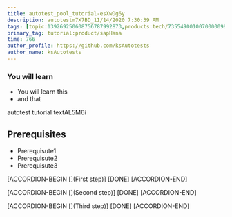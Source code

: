 ```yaml
---
title: autotest_pool_tutorial-esXwDg6y
description: autotestm7X7BD_11/14/2020 7:30:39 AM
tags: [topic:139269250608756787992873,products:tech/73554900100700000996,tutorial:experience/advanced]
primary_tag: tutorial:product/sapHana
time: 766
author_profile: https://github.com/ksAutotests
author_name: ksAutotests
---
```

### You will learn
- You will learn this
- and that

autotest tutorial textAL5M6i

## Prerequisites
- Prerequisute1
- Prerequisute2
- Prerequisute3

[ACCORDION-BEGIN [](First step)]
[DONE]
[ACCORDION-END]

[ACCORDION-BEGIN [](Second step)]
[DONE]
[ACCORDION-END]

[ACCORDION-BEGIN [](Third step)]
[DONE]
[ACCORDION-END]


